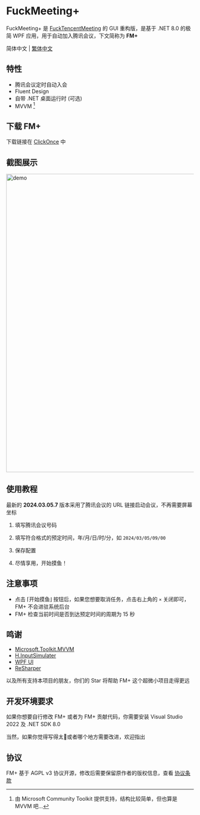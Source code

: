 # FuckMeeting+

FuckMeeting+ 是 [FuckTencentMeeting](https://github.com/Yoroion/FuckTencentMeeting) 的 GUI 重构版，是基于 .NET 8.0 的极简 WPF 应用，用于自动加入腾讯会议，下文简称为 **FM+**

简体中文 | [繁体中文](https://github.com/Yoroion/FuckMeetingPlus/blob/master/README%20_TC.md)

## 特性

- 腾讯会议定时自动入会
- Fluent Design
- 自带 .NET 桌面运行时 (可选)
- MVVM [^1]

[^1]: 由 Microsoft Community Toolkit 提供支持，结构比较简单，但也算是 MVVM 吧...

## 下载 FM+

下载链接在 [ClickOnce](https://clickonce.miaostay.com/FuckMeetingPlus/Publish.html) 中

## 截图展示

<img src="./screenshots/Capture.png" width=800 align=center alt="demo"/>

## 使用教程

最新的 **2024.03.05.7** 版本采用了腾讯会议的 URL 链接启动会议，不再需要屏幕坐标

1. 填写腾讯会议号码

2. 填写符合格式的预定时间，年/月/日/时/分，如 `2024/03/05/09/00`

3. 保存配置

4. 尽情享用，开始摸鱼！

## 注意事项

- 点击 ⌈开始摸鱼⌋ 按钮后，如果您想要取消任务，点击右上角的 `×` 关闭即可，FM+ 不会进驻系统后台
- FM+ 检查当前时间是否到达预定时间的周期为 15 秒

## 鸣谢

- [Microsoft.Toolkit.MVVM](https://github.com/CommunityToolkit/WindowsCommunityToolkit)
- [H.InputSimulater](https://github.com/HavenDV/H.InputSimulator)
- [WPF UI](https://github.com/lepoco/wpfui)
- [ReSharper](https://www.jetbrains.com/resharper/)

以及所有支持本项目的朋友，你们的 Star 将帮助 FM+ 这个超微小项目走得更远

## 开发环境要求

如果你想要自行修改 FM+ 或者为 FM+ 贡献代码，你需要安装 Visual Studio 2022 及 .NET SDK 8.0

当然，如果你觉得写得太💩或者哪个地方需要改进，欢迎指出

## 协议

FM+ 基于 AGPL v3 协议开源，修改后需要保留原作者的版权信息，查看 [协议条款](./LICENSE.txt)

